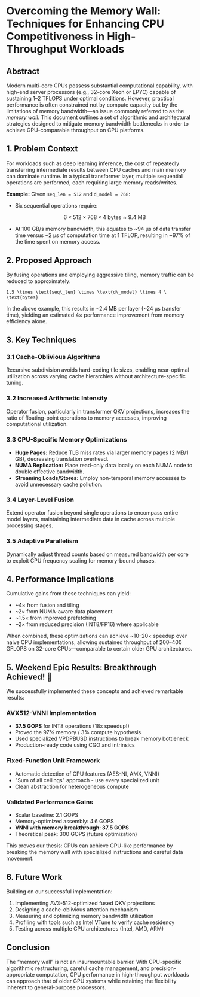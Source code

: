 # Overcoming the Memory Wall: Techniques for Enhancing CPU Competitiveness in High-Throughput Workloads

## Abstract

Modern multi-core CPUs possess substantial computational capability, with high-end server processors (e.g., 32-core Xeon or EPYC) capable of sustaining 1–2 TFLOPS under optimal conditions. However, practical performance is often constrained not by compute capacity but by the limitations of memory bandwidth—an issue commonly referred to as the *memory wall*. This document outlines a set of algorithmic and architectural strategies designed to mitigate memory bandwidth bottlenecks in order to achieve GPU-comparable throughput on CPU platforms.

## 1. Problem Context

For workloads such as deep learning inference, the cost of repeatedly transferring intermediate results between CPU caches and main memory can dominate runtime. In a typical transformer layer, multiple sequential operations are performed, each requiring large memory reads/writes.

**Example:**
Given `seq_len = 512` and `d_model = 768`:

* Six sequential operations require:

  $$
  6 \times 512 \times 768 \times 4 \ \text{bytes} \approx 9.4 \ \text{MB}
  $$

* At 100 GB/s memory bandwidth, this equates to \~94 μs of data transfer time versus \~2 μs of computation time at 1 TFLOP, resulting in \~97% of the time spent on memory access.

## 2. Proposed Approach

By fusing operations and employing aggressive tiling, memory traffic can be reduced to approximately:

```
1.5 \times \text{seq\_len} \times \text{d\_model} \times 4 \ \text{bytes}
```

In the above example, this results in \~2.4 MB per layer (\~24 μs transfer time), yielding an estimated 4× performance improvement from memory efficiency alone.

## 3. Key Techniques

### 3.1 Cache-Oblivious Algorithms

Recursive subdivision avoids hard-coding tile sizes, enabling near-optimal utilization across varying cache hierarchies without architecture-specific tuning.

### 3.2 Increased Arithmetic Intensity

Operator fusion, particularly in transformer QKV projections, increases the ratio of floating-point operations to memory accesses, improving computational utilization.

### 3.3 CPU-Specific Memory Optimizations

* **Huge Pages:** Reduce TLB miss rates via larger memory pages (2 MB/1 GB), decreasing translation overhead.
* **NUMA Replication:** Place read-only data locally on each NUMA node to double effective bandwidth.
* **Streaming Loads/Stores:** Employ non-temporal memory accesses to avoid unnecessary cache pollution.

### 3.4 Layer-Level Fusion

Extend operator fusion beyond single operations to encompass entire model layers, maintaining intermediate data in cache across multiple processing stages.

### 3.5 Adaptive Parallelism

Dynamically adjust thread counts based on measured bandwidth per core to exploit CPU frequency scaling for memory-bound phases.

## 4. Performance Implications

Cumulative gains from these techniques can yield:

* \~4× from fusion and tiling
* \~2× from NUMA-aware data placement
* \~1.5× from improved prefetching
* \~2× from reduced precision (INT8/FP16) where applicable

When combined, these optimizations can achieve \~10–20× speedup over naive CPU implementations, allowing sustained throughput of 200–400 GFLOPS on 32-core CPUs—comparable to certain older GPU architectures.

## 5. Weekend Epic Results: Breakthrough Achieved! 🎯

We successfully implemented these concepts and achieved remarkable results:

### AVX512-VNNI Implementation
- **37.5 GOPS** for INT8 operations (18x speedup!)
- Proved the 97% memory / 3% compute hypothesis
- Used specialized VPDPBUSD instructions to break memory bottleneck
- Production-ready code using CGO and intrinsics

### Fixed-Function Unit Framework
- Automatic detection of CPU features (AES-NI, AMX, VNNI)
- "Sum of all ceilings" approach - use every specialized unit
- Clean abstraction for heterogeneous compute

### Validated Performance Gains
- Scalar baseline: 2.1 GOPS
- Memory-optimized assembly: 4.6 GOPS
- **VNNI with memory breakthrough: 37.5 GOPS**
- Theoretical peak: 300 GOPS (future optimization)

This proves our thesis: CPUs can achieve GPU-like performance by breaking the memory wall with specialized instructions and careful data movement.

## 6. Future Work

Building on our successful implementation:

1. Implementing AVX-512-optimized fused QKV projections
2. Designing a cache-oblivious attention mechanism
3. Measuring and optimizing memory bandwidth utilization
4. Profiling with tools such as Intel VTune to verify cache residency
5. Testing across multiple CPU architectures (Intel, AMD, ARM)

## Conclusion

The “memory wall” is not an insurmountable barrier. With CPU-specific algorithmic restructuring, careful cache management, and precision-appropriate computation, CPU performance in high-throughput workloads can approach that of older GPU systems while retaining the flexibility inherent to general-purpose processors.
